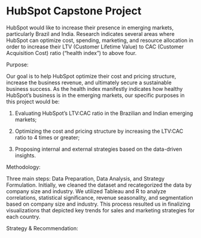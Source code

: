 # HubSpot Capstone Project

HubSpot would like to increase their presence in emerging markets, particularly Brazil and India. Research indicates several areas where HubSpot can optimize cost, spending, marketing, and resource allocation in order to increase their LTV (Customer Lifetime Value) to CAC (Customer Acquisition Cost) ratio (“health index”) to above four. 

Purpose:

Our goal is to help HubSpot optimize their cost and pricing structure, increase the business revenue, and ultimately secure a sustainable business success. As the health index manifestly indicates how healthy HubSpot’s business is in the emerging markets, our specific purposes in this project would be: 

1) Evaluating HubSpot’s LTV:CAC ratio in the Brazilian and Indian emerging markets;

2) Optimizing the cost and pricing structure by increasing the LTV:CAC ratio to 4 times or greater; 

3) Proposing internal and external strategies based on the data-driven insights.

Methodology: 

Three main steps: Data Preparation, Data Analysis, and Strategy Formulation. Initially, we cleaned the dataset and recategorized the data by company size and industry. We utilized Tableau and R to analyze correlations, statistical significance, revenue seasonality, and segmentation based on company size and industry. This process resulted us in 
finalizing visualizations that depicted key trends for sales and marketing strategies for each country. 

Strategy & Recommendation:
